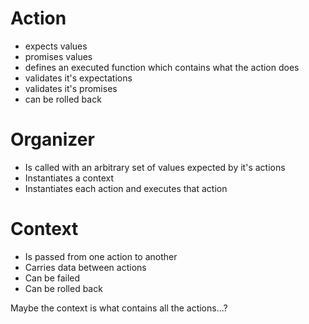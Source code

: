 # Action

- expects values
- promises values
- defines an executed function which contains what the action does
- validates it's expectations
- validates it's promises
- can be rolled back

# Organizer

- Is called with an arbitrary set of values expected by it's actions
- Instantiates a context
- Instantiates each action and executes that action

# Context

- Is passed from one action to another
- Carries data between actions
- Can be failed
- Can be rolled back

Maybe the context is what contains all the actions...?